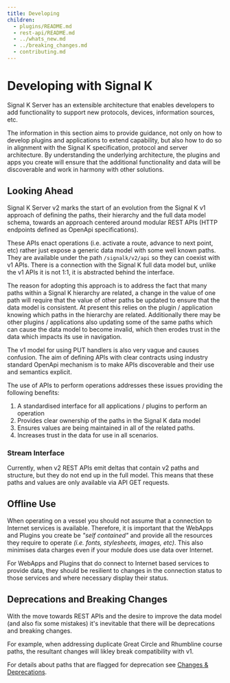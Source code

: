 ```yaml
---
title: Developing
children:
  - plugins/README.md
  - rest-api/README.md
  - ../whats_new.md
  - ../breaking_changes.md
  - contributing.md
---
```


# Developing with Signal K

Signal K Server has an extensible architecture that enables developers to add functionality to support new protocols, devices, information sources, etc.

The information in this section aims to provide guidance, not only on how to develop plugins and applications to extend capability, but also how to do so in alignment with the Signal K specification, protocol and server architecture.
By understanding the underlying architecture, the plugins and apps you create will ensure that the additional functionality and data will be discoverable and work in harmony with other solutions.

## Looking Ahead

Signal K Server v2 marks the start of an evolution from the Signal K v1 approach of defining the paths, their hierarchy and the full data model schema, towards an approach centered around modular REST APIs (HTTP endpoints defined as OpenApi specifications).

These APIs enact operations (i.e. activate a route, advance to next point, etc) rather just expose a generic data model with some well known paths.
They are available under the path `/signalk/v2/api` so they can coexist with v1 APIs. There is a connection with the Signal K full data model but, unlike the v1 APIs it is not 1:1, it is abstracted behind the interface.

The reason for adopting this approach is to address the fact that many paths within a Signal K hierarchy are related, a change in the value of one path will require that the value of other paths be updated to ensure that the data model is consistent.
At present this relies on the plugin / application knowing which paths in the hierarchy are related. Additionally there may be other plugins / applications also updating some of the same paths which can cause the data model to become invalid, which then erodes trust in the data which impacts its use in navigation.

The v1 model for using PUT handlers is also very vague and causes confusion. The aim of defining APIs with clear contracts using industry standard OpenApi mechanism is to make APIs discoverable and their use and semantics explicit.

The use of APIs to perform operations addresses these issues providing the following benefits:
1. A standardised interface for all applications / plugins to perform an operation
1. Provides clear ownership of the paths in the Signal K data model
1. Ensures values are being maintained in all of the related paths.
1. Increases trust in the data for use in all scenarios.

### Stream Interface

Currently, when v2 REST APIs emit deltas that contain v2 paths and structure, but they do not end up in the full model. This means that these paths and values are only available via API GET requests.

## Offline Use

When operating on a vessel you should not assume that a connection to Internet services is available.
Therefore, it is important that the WebApps and Plugins you create be _"self contained"_ and provide all the resources they require to operate _(i.e. fonts, stylesheets, images, etc)_. This also minimises data charges even if your module does use data over Internet.

For WebApps and Plugins that do connect to Internet based services to provide data, they should be resilient to changes in the connection status to those services and where necessary display their status.


## Deprecations and Breaking Changes

With the move towards REST APIs and the desire to improve the data model (and also fix some mistakes) it's inevitable that there will be deprecations and breaking changes.

For example, when addressing duplicate Great Circle and Rhumbline course paths, the resultant changes will likley break compatibility with v1.

For details about paths that are flagged for deprecation see [Changes & Deprecations](../breaking_changes.md).

